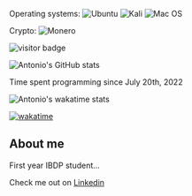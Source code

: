 Operating systems:
![Ubuntu](https://img.shields.io/badge/Ubuntu-E95420?style=for-the-badge&logo=ubuntu&logoColor=white)
![Kali](https://img.shields.io/badge/Kali-268BEE?style=for-the-badge&logo=kalilinux&logoColor=white)
![Mac OS](https://img.shields.io/badge/mac%20os-000000?style=for-the-badge&logo=macos&logoColor=F0F0F0)

Crypto:
![Monero](https://img.shields.io/badge/monero-FF6600?style=for-the-badge&logo=monero&logoColor=white)

![visitor badge](https://visitor-badge.glitch.me/badge?page_id=acheong08.visitor-badge)

![Antonio's GitHub stats](https://github-readme-stats.vercel.app/api?username=acheong08&theme=dark)


Time spent programming since July 20th, 2022

![Antonio's wakatime stats](https://github-readme-stats.vercel.app/api/wakatime?username=acheong08&theme=dark)

[![wakatime](https://wakatime.com/badge/user/7ddb653c-a619-47dc-9be4-7ccc1f01ba4a.svg)](https://wakatime.com/@7ddb653c-a619-47dc-9be4-7ccc1f01ba4a)

## About me
First year IBDP student...

Check me out on [Linkedin](https://linkedin.com/in/acheong08)
